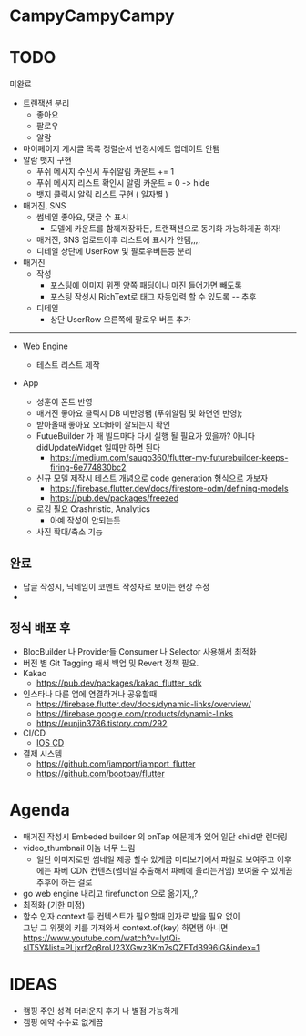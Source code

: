 # CampyCampyCampy


# TODO
미완료
* 트랜잭션 분리
  * 좋아요
  * 팔로우
  * 알람
* 마이페이지 게시글 목록 정렬순서 변경시에도 업데이트 안됌
* 알람 뱃지 구현
  * 푸쉬 메시지 수신시 푸쉬알림 카운트 += 1
  * 푸쉬 메시지 리스트 확인시  알림 카운트 = 0 -> hide
  * 뱃지 클릭시  알림 리스트 구현 ( 일자별 )
* 매거진, SNS 
  * 썸네일 좋아요, 댓글 수 표시
    * 모델에 카운트를 함께저장하든, 트랜잭션으로 동기화 가능하게끔 하자!
  * 매거진, SNS 업로드이후 리스트에 표시가 안됌,,,,
  * 디테일 상단에 UserRow 및 팔로우버튼등 분리
* 매거진
  * 작성
    * 포스팅에 이미지 위젯 양쪽 패딩이나 마진 들어가면 빼도록
    * 포스팅 작성시 RichText로 태그 자동입력 할 수 있도록 -- 추후 
  * 디테일
    * 상단 UserRow 오른쪽에 팔로우 버튼 추가

----------------------------
* Web Engine
  * 테스트 리스트 제작

* App
  * 성훈이 폰트 반영
  * 매거진 좋아요 클릭시 DB 미반영됌 (푸쉬알림 및 화면엔 반영);
  * 받아올때 좋아요 오더바이 잘되는지 확인
  * FutueBuilder 가 매 빌드마다 다시 실행 될 필요가 있을까? 아니다 didUpdateWidget 일때만 하면 된다
    * https://medium.com/saugo360/flutter-my-futurebuilder-keeps-firing-6e774830bc2
  * 신규 모델 제작시 테스트 개념으로 code generation 형식으로 가보자
    * https://firebase.flutter.dev/docs/firestore-odm/defining-models
    * https://pub.dev/packages/freezed
  *   로깅 필요 Crashristic, Analytics
      * 아예 작성이 안되는듯
  * 사진 확대/축소 기능


완료
----------------------------
* 답글 작성시, 닉네임이 코멘트 작성자로 보이는 현상 수정
* 

## 정식 배포 후
* BlocBuilder 나 Provider들 Consumer 나 Selector 사용해서 최적화
* 버전 별 Git Tagging 해서 백업 및 Revert 정책 필요.
* Kakao
  * https://pub.dev/packages/kakao_flutter_sdk
* 인스타나 다른 앱에 연결하거나 공유할때
  * https://firebase.flutter.dev/docs/dynamic-links/overview/
  * https://firebase.google.com/products/dynamic-links
  * https://eunjin3786.tistory.com/292
* CI/CD
  * [IOS CD](https://docs.github.com/en/actions/deployment/deploying-xcode-applications/installing-an-apple-certificate-on-macos-runners-for-xcode-development)
* 결제 시스템
  * https://github.com/iamport/iamport_flutter
  * https://github.com/bootpay/flutter


# Agenda
* 매거진 작성시 Embeded builder 의 onTap 에문제가 있어 일단 child만 렌더링
* video_thumbnail 이놈 너무 느림
  * 일단 이미지로만 썸네일 제공 할수 있게끔 미리보기에서 파일로 보여주고 이후에는 파베 CDN 컨텐츠(썸네일 추출해서 파베에 올리는거임) 보여줄 수 있게끔  추후에 하는 걸로
* go web engine 내리고 firefunction 으로 옮기자,,?
* 최적화 (기한 미정)
* 함수 인자 context 등 컨텍스트가 필요할때 인자로 받을 필요 없이             
    그냥 그 위젯의 키를 가져와서 context.of(key) 하면됌
    아니면 https://www.youtube.com/watch?v=lytQi-slT5Y&list=PLjxrf2q8roU23XGwz3Km7sQZFTdB996iG&index=1

# IDEAS
* 캠핑 주인 성격 더러운지 후기 나 별점 가능하게
* 캠핑 예약 수수료 없게끔